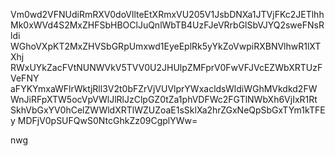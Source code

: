 Vm0wd2VFNUdiRmRXV0doVllteEtXRmxVU205V1JsbDNXa1JTVjFKc2JETlhh
Mk0xWVd4S2MxZHFSbHBOClJuQnlWbTB4UzFJeVRrbGlSbVJYQ2sweFNsRldi
WGhoVXpKT2MxZHVSbGRpUmxwd1EyeEplRk5yYkZoVwpiRXBNVlhwR1lXTXhj
RWxUYkZacFVtNUNWVkV5TVV0U2JHUlpZMFprV0FwVFJVcEZWbXRTUzFVeFNY
aFYKYmxaWFlrWktjRll3V2t0bFZrVjVUVlprYWxacldsWldiWGhMVkdkd2FW
WnJiRFpXTW5ocVpVWlJlRlJzClpGZ0tZa1phVDFWc2FGTlNWbXh6VjIxR1Rt
SkhVbGxYV0hCelZWWldXRTlWZUZoaE1sSklXa2hrZGxNeQpSbGxTYm1kTFEy
MDFjV0pSUFQwS0NtcGhkZz09CgplYWw=

nwg